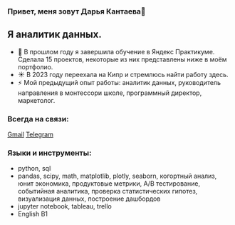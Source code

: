 ### Привет, меня зовут Дарья Кантаева👋

## Я аналитик данных.
- 🔭 В прошлом году я завершила обучение в Яндекс Практикуме. Сделала 15 проектов, некоторые из них представлены ниже в моём портфолио.
- ☀️ В 2023 году переехала на Кипр и стремлюсь найти работу здесь.
- ⚡ Мой предыдущий опыт работы: аналитик данных, руководитель направления в монтессори школе, программный директор, маркетолог.

### Всегда на связи:
[Gmail](mailto:daria.kantaeva29@gmail.com) 
[Telegram](https://t.me/kantaevad)

### Языки и инструменты:
- python, sql
- pandas, scipy, math, matplotlib, plotly, seaborn, когортный анализ, юнит экономика, продуктовые метрики, A/B тестирование, событийная аналитика, проверка статистических гипотез, визуализация данных, построение дашбордов 
- jupyter notebook, tableau, trello
- English B1
